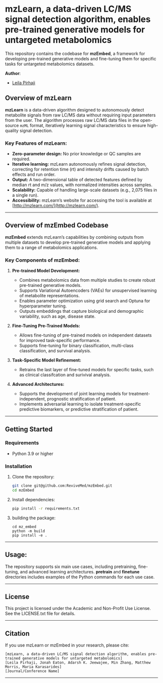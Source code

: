 # mzLearn, a data-driven LC/MS signal detection algorithm, enables pre-trained generative models for untargeted metabolomics

This repository contains the codebase for **mzEmbed**, a framework for developing pre-trained generative models and fine-tuning them for specific tasks for untargeted metabolomics datasets.

**Author**:
- [Leila Pirhaji](https://www.linkedin.com/in/pirhaji/)


## Overview of mzLearn

**mzLearn** is a data-driven algorithm designed to autonomously detect metabolite signals from raw LC/MS data without requiring input parameters from the user. The algorithm processes raw LC/MS data files in the open-source `mzML` format, iteratively learning signal characteristics to ensure high-quality signal detection. 

### Key Features of mzLearn:
- **Zero-parameter design:** No prior knowledge or QC samples are required.
- **Iterative learning:** mzLearn autonomously refines signal detection, correcting for retention time (rt) and intensity drifts caused by batch effects and run order.
- **Output:** A two-dimensional table of detected features defined by median rt and m/z values, with normalized intensities across samples.
- **Scalability:** Capable of handling large-scale datasets (e.g., 2,075 files in a single run).
- **Accessibility:** mzLearn’s website for accessing the tool is available at [http://mzlearn.com/](http://mzlearn.com/).

---

## Overview of mzEmbed Codebase

**mzEmbed** extends mzLearn’s capabilities by combining outputs from multiple datasets to develop pre-trained generative models and applying them to a range of metabolomics applications.

### Key Components of mzEmbed:
1. **Pre-trained Model Development:**
   - Combines metabolomics data from multiple studies to create robust pre-trained generative models.
   - Supports Variational Autoencoders (VAEs) for unsupervised learning of metabolite representations.
   - Enables parameter optimization using grid search and Optuna for hyperparameter tuning.
   - Outputs embeddings that capture biological and demographic variability, such as age, disease state.

2. **Fine-Tuning Pre-Trained Models:**
   - Allows fine-tuning of pre-trained models on independent datasets for improved task-specific performance.
   - Supports fine-tuning for binary classification, multi-class classification, and survival analysis.

3. **Task-Specific Model Refinement:**
   - Retrains the last layer of fine-tuned models for specific tasks, such as clinical classifcation  and surivival analysis.
   

4. **Advanced Architectures:**
   - Supports the development of joint learning models for treatment-independent, prognostic stratification of patient.
   - Implements adversarial learning to isolate treatment-specific predictive biomarkers, or predictive stratification of patient.

---

## Getting Started

### Requirements
- Python 3.9 or higher

### Installation
1. Clone the repository:
   ```bash
   git clone git@github.com:ReviveMed/mzEmbed.git
   cd mzEmbed
   ```
2. Install dependencies:
   ```bash
   pip install -r requirements.txt
   ```
3. building the package:
    ```
    cd mz_embed
    python -m build
    pip install -e .
    ```

---


## Usage: 

The repository supports six main use cases, including pretraining, fine-tuning, and advanced learning architectures. **pretrain** and **finetune** directories includes examples of the Python commands for each use case. 


---

## License
This project is licensed under the Academic and Non-Profit Use License. See the LICENSE.txt file for details.


---

## Citation
If you use mzLearn or mzEmbed in your research, please cite:
```
[mzLearn, a data-driven LC/MS signal detection algorithm, enables pre-trained generative models for untargeted metabolomics]
[Leila Pirhaji, Jonah Eaton, Adarsh K. Jeewajee, Min Zhang, Matthew Morris, Maria Karasarides]
[Journal/Conference Name]
```

---